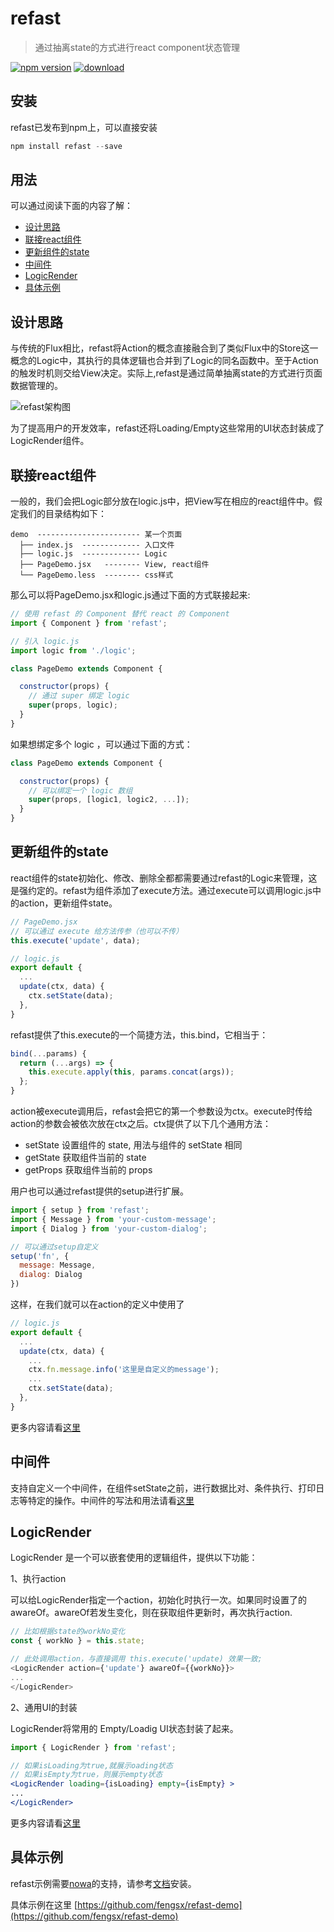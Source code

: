 # refast
>通过抽离state的方式进行react component状态管理

[![npm version](https://img.shields.io/npm/v/refast.svg?style=flat)](https://www.npmjs.com/package/refast) [![download](https://img.shields.io/npm/dm/refast.svg?style=flat)](https://www.npmjs.com/package/refast) 

## 安装
refast已发布到npm上，可以直接安装
```javascript
npm install refast --save
```

## 用法
可以通过阅读下面的内容了解：
- [设计思路](#设计思路)
- [联接react组件](#联接react组件)
- [更新组件的state](#更新组件的state)
- [中间件](#中间件)
- [LogicRender](#logicrender)
- [具体示例](#具体示例)

## 设计思路

与传统的Flux相比，refast将Action的概念直接融合到了类似Flux中的Store这一概念的Logic中，其执行的具体逻辑也合并到了Logic的同名函数中。至于Action的触发时机则交给View决定。实际上,refast是通过简单抽离state的方式进行页面数据管理的。

![refast架构图](https://img.alicdn.com/tfs/TB1WnfOPpXXXXXBapXXXXXXXXXX-563-182.png)

为了提高用户的开发效率，refast还将Loading/Empty这些常用的UI状态封装成了LogicRender组件。

## 联接react组件
一般的，我们会把Logic部分放在logic.js中，把View写在相应的react组件中。假定我们的目录结构如下：

```
demo  ----------------------- 某一个页面
  ├── index.js  ------------- 入口文件
  ├── logic.js  ------------- Logic
  ├── PageDemo.jsx   -------- View, react组件
  └── PageDemo.less  -------- css样式
```

那么可以将PageDemo.jsx和logic.js通过下面的方式联接起来:

```jsx
// 使用 refast 的 Component 替代 react 的 Component
import { Component } from 'refast';

// 引入 logic.js
import logic from './logic';

class PageDemo extends Component {

  constructor(props) {
    // 通过 super 绑定 logic
    super(props, logic);
  }
}
```

如果想绑定多个 logic ，可以通过下面的方式：

``` jsx
class PageDemo extends Component {

  constructor(props) {
    // 可以绑定一个 logic 数组
    super(props, [logic1, logic2, ...]);
  }
}
```


## 更新组件的state

react组件的state初始化、修改、删除全都都需要通过refast的Logic来管理，这是强约定的。refast为组件添加了execute方法。通过execute可以调用logic.js中的action，更新组件state。
```javascript
// PageDemo.jsx
// 可以通过 execute 给方法传参（也可以不传）
this.execute('update', data);

// logic.js
export default { 
  ...
  update(ctx, data) {
    ctx.setState(data);
  },
}
```
refast提供了this.execute的一个简捷方法，this.bind，它相当于：

```javascript
bind(...params) {
  return (...args) => {
    this.execute.apply(this, params.concat(args));
  };
}
```

action被execute调用后，refast会把它的第一个参数设为ctx。execute时传给action的参数会被依次放在ctx之后。ctx提供了以下几个通用方法：
- setState 设置组件的 state, 用法与组件的 setState 相同
- getState 获取组件当前的 state
- getProps 获取组件当前的 props

用户也可以通过refast提供的setup进行扩展。

```javascript
import { setup } from 'refast';
import { Message } from 'your-custom-message';
import { Dialog } from 'your-custom-dialog';

// 可以通过setup自定义
setup('fn', {
  message: Message,
  dialog: Dialog
})
```

这样，在我们就可以在action的定义中使用了
```javascript
// logic.js
export default { 
  ...
  update(ctx, data) {
    ...
    ctx.fn.message.info('这里是自定义的message');
    ...
    ctx.setState(data);
  },
}
```
更多内容请看[这里](docs/more-on-logic/)

## 中间件

支持自定义一个中间件，在组件setState之前，进行数据比对、条件执行、打印日志等特定的操作。中间件的写法和用法请看[这里](docs/middleware//)

## LogicRender

LogicRender 是一个可以嵌套使用的逻辑组件，提供以下功能：

1、执行action

可以给LogicRender指定一个action，初始化时执行一次。如果同时设置了的awareOf。awareOf若发生变化，则在获取组件更新时，再次执行action.

```javascript
// 比如根据state的workNo变化
const { workNo } = this.state;

// 此处调用action，与直接调用 this.execute('update) 效果一致;
<LogicRender action={'update'} awareOf={{workNo}}>
...
</LogicRender> 
```


2、通用UI的封装

LogicRender将常用的 Empty/Loadig UI状态封装了起来。

```jsx
import { LogicRender } from 'refast';

// 如果isLoading为true,就展示oading状态
// 如果isEmpty为true，则展示empty状态
<LogicRender loading={isLoading} empty={isEmpty} >
...
</LogicRender> 
```

更多内容请看[这里](docs/LogicRender/)


## 具体示例

refast示例需要[nowa](https://github.com/nowa-webpack/nowa)的支持，请参考[文档](http://nowa-webpack.github.io/docs/an_zhuang.html)安装。

具体示例在这里 [https://github.com/fengsx/refast-demo](https://github.com/fengsx/refast-demo)